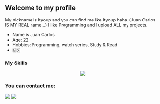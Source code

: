 ## Welcome to my profile

My nickname is Ityoup and you can find me like Ityoup haha. (Juan Carlos IS MY REAL name...)
I like Programming and I upload ALL my projects.

* Name is Juan Carlos
* Age: 22
* Hobbies: Programming, watch series, Study & Read
* 🇲🇽

### My Skills
<p align="center">
<img src="https://skillicons.dev/icons?i=html,css,js,java,nodejs,express,mysql,ps,bash,linux,docker"/>
</p>

### You can contact me:

<a href="mailto:jclizarraga02@icloud.com">
<img src="https://img.shields.io/badge/Gmail-D14836?style=for-the-badge&logo=gmail&logoColor=white"/></a>

<a href="https://twitter.com/o0nart0o">
<img src="https://img.shields.io/badge/Twitter-1DA1F2?style=for-the-badge&logo=twitter&logoColor=white"/></a>



